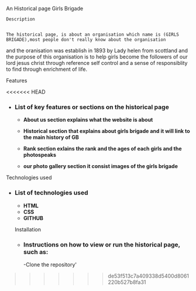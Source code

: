 An Historical page 
 Girls Brigade

    Description


    The historical page, is about an organisation which name is (GIRLS BRIGADE),most people don't really know about the organisation
   and the oranisation was establish in 1893 by Lady helen  from scottland and the purpose of this organisation is to help girls become the followers
   of our lord jesus christ through reference self control and a sense of responsiblity to find through enrichment of life.

   Features

<<<<<<< HEAD
 -  ### List of key features or sections on the historical page
   
    - **About us section explains what the website is about**
   
    - **Historical section that explains about girls brigade and it will link to the main history of GB**

    - **Rank section exlains the rank and the ages of each girls and the photospeaks**
      
    - **our photo gallery section it consist images of the girls brigade**

  Technologies used



  - ### List of technologies used
     - **HTML**
     - **CSS**
     - **GITHUB**



    Installation





     - ### Instructions on how to view or run the historical page, such as:
        -Clone the repository'
>>>>>>> de53f513c7a409338d5400d8061220b527b8fa31
